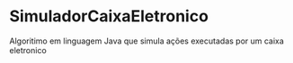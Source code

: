 # SimuladorCaixaEletronico
 Algoritimo em linguagem Java que simula ações executadas por um caixa eletronico
